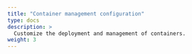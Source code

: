 ```yaml
---
title: "Container management configuration"
type: docs
description: >
  Customize the deployment and management of containers.
weight: 3
---
```

